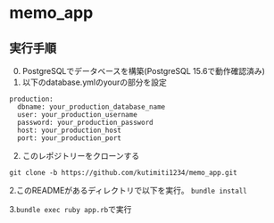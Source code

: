 # memo_app


## 実行手順
0. PostgreSQLでデータベースを構築(PostgreSQL 15.6で動作確認済み)
1. 以下のdatabase.ymlのyourの部分を設定
```
production:
  dbname: your_production_database_name
  user: your_production_username
  password: your_production_password
  host: your_production_host
  port: your_production_port
```
2. このレポジトリーをクローンする

```git clone -b https://github.com/kutimiti1234/memo_app.git```

2.このREADMEがあるディレクトリで以下を実行。
```bundle install```

3.```bundle exec ruby app.rb```で実行




